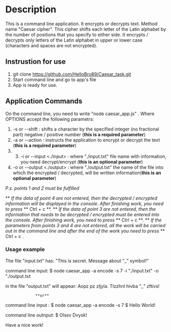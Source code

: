 # Description

This is a command line application. It encrypts or decrypts text. Method name "Caesar cipher".
This cipher shifts each letter of the Latin alphabet by the number of positions that you specify to either side. It encrypts / decrypts
only letters of the Latin alphabet in upper or lower case (characters and spaces are not encrypted).

## Instrustion for use

1. git clone https://github.com/HelloBro89/Caesar_task.git
2. Start command line and go to app's file
3. App is ready for use.

## Application Commands

On the command line, you need to write "node caesar_app.js" <options>. Where OPTIONS accept
the following parametrs:

1. -s or --shift <number>: shifts a character by the specified integer (no fractional part) negative / positive number (**this is a required parameter**)
2. -а or --action <encode or decode>: instructs the application to encrypt or decrypt the text (**this is a required parameter**)
3. 3. -i or --input <./input> : where "./input.txt" file name with information, you need decrypt/encrypt (**this is an optional parameter**)
4. -o or --output <./output> : where "./output.txt" the name of the file into which the encrypted / decrypted, will be written information(**this is an optional parameter**)

_P.s. points 1 and 2 must be fulfilled_

** _If the data of point 4 are not entered, then the decrypted / encrypted information will be displayed in the console._
_After finishing work, you need to press_ ** Ctrl + c **.
** _If the data of point 3 are not entered, then the information that needs to be decrypted / encrypted must be entered into the console._
_After finishing work, you need to press_ ** Ctrl + c **.
** _If the parameters from points 3 and 4 are not entered, all the work will be carried out in the command line and after the end of the work you need to press_ ** Ctrl + c .

### Usage example

The file "input.txt" has:
"This is secret. Message about "\_" symbol!"

command line input:
$ node caesar_app -a encode -s 7 -i "./input.txt" -o "./output.txt

in the file "output.txt" will appear:
Aopz pz zljyla. Tlzzhnl hivba "\_" zftivs!

                 **or**

command line input :
$ node caesar_app -a encode -s 7
$ Hello World!

command line outnput:
$ Olssv Dvysk!

Have a nice work!
